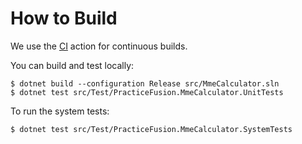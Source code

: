 # How to Build

We use the [CI](https://github.com/practicefusion/mmecalculator/blob/main/.github/workflows/ci.yml) action for continuous builds.

You can build and test locally:

```
$ dotnet build --configuration Release src/MmeCalculator.sln
$ dotnet test src/Test/PracticeFusion.MmeCalculator.UnitTests
```

To run the system tests:

```
$ dotnet test src/Test/PracticeFusion.MmeCalculator.SystemTests
```